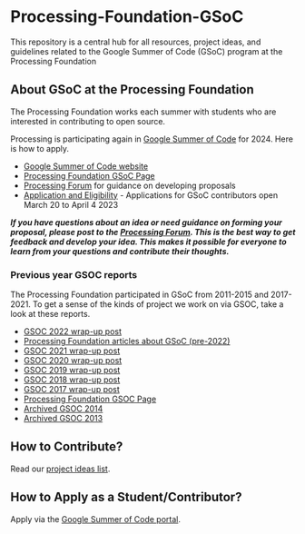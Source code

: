 ﻿# Processing-Foundation-GSoC

This repository is a central hub for all resources, project ideas, and guidelines related to the Google Summer of Code (GSoC) program at the Processing Foundation

## About GSoC at the Processing Foundation

The Processing Foundation works each summer with students who are interested in contributing to open source. 

Processing is participating again in [Google Summer of Code](https://summerofcode.withgoogle.com/) for 2024. Here is how to apply.
* [Google Summer of Code website](https://summerofcode.withgoogle.com/)
* [Processing Foundation GSoC Page](https://summerofcode.withgoogle.com/programs/2023/organizations/processing-foundation)
* [Processing Forum](https://discourse.processing.org/c/summer-of-code) for guidance on developing proposals
* [Application and Eligibility](https://summerofcode.withgoogle.com/get-started/) - Applications for GSoC contributors
open March 20 to April 4 2023

_**If you have questions about an idea or need guidance on forming your proposal, please post to the [Processing Forum](https://discourse.processing.org/c/summer-of-code). This is the best way to get feedback and develop your idea. This makes it possible for everyone to learn from your questions and contribute their thoughts.**_

### Previous year GSOC reports
The Processing Foundation participated in GSoC from 2011-2015 and 2017-2021. To get a sense of the kinds of project we work on via GSOC, take a look at these reports.

* [GSOC 2022 wrap-up post](https://medium.com/@ProcessingOrg/google-summer-of-code-2022-wrap-up-post-cb64caa840f0?source=rss------programming-5)
* [Processing Foundation articles about GSoC (pre-2022)](https://medium.com/processing-foundation/pfgsoc/home)
* [GSOC 2021 wrap-up post](https://medium.com/processing-foundation/wrap-up-post-of-all-2021-google-summer-of-code-projects-d3bcb8713ebb)
* [GSOC 2020 wrap-up post](https://medium.com/processing-foundation/google-summer-of-code-2020-wrap-up-post-14dd16d4e9be)
* [GSOC 2019 wrap-up post](https://medium.com/processing-foundation/google-summer-of-code-2019-wrap-up-post-3478323bb0ea)
* [GSOC 2018 wrap-up post](https://medium.com/processing-foundation/2018-google-summer-of-code-grand-wrap-up-post-c13a5ea449e8)
* [GSOC 2017 wrap-up post](https://medium.com/@ProcessingOrg/2017-google-summer-of-code-grand-wrap-up-post-16680b1438db)
* [Processing Foundation GSOC Page](https://processingfoundation.org/advocacy/google-summer-of-code)
* [Archived GSOC 2014](http://shiffman.net/2014/11/01/gsoc-2014/)
* [Archived GSOC 2013](http://shiffman.net/2013/09/24/gsoc/)

## How to Contribute?

Read our [project ideas list](https://github.com/processing/Processing-Foundation-GSoC/wiki/Project-Ideas-List-(GSoC-2024)).

## How to Apply as a Student/Contributor?

Apply via the [Google Summer of Code portal](https://summerofcode.withgoogle.com/).
